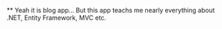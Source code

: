 ** Yeah it is blog app... But this app teachs me nearly everything about .NET, Entity Framework, MVC etc.
